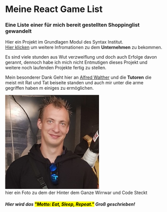 <h1>Meine React Game List</h1>
<h3>Eine Liste einer für mich bereit gestellten Shoppinglist gewandelt</h3>

<div id="header">
Hier ein Projekt im Grundlagen Modul des Syntax Institut.<br>
<a href="syntax-institut.de">Hier klicken</a> um weitere Infromationen zu dem <b>Unternehmen</b> zu bekommen.

Es sind viele stunden aus Wut verzweiflung und doch auch Erfolge davon gerannt, dennoch habe ich mich nicht Entmutigen
dieses Projekt und weitere noch laufenden Projekte fertig zu stellen.

Mein besonderer Dank Geht hier an <a href="https://github.com/artingo">Alfred Walther</a> und die <b>Tutoren</b>
die meist mit Rat und Tat beiseite standen und auch mir unter die arme gegriffen haben m einiges zu ermöglichen.

<img src="./public/img/ich.jpg"><br>hier ein Foto zu dem der Hinter dem Ganze Wirrwar und Code Steckt</img>
</div>
<footer>
<h5>
Hier wird das <mark>"Motto: Eat, Sleep, Repeat."</mark> Groß geschrieben!
</h5>
</footer>
